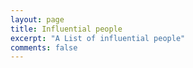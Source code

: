 ```yaml
---
layout: page
title: Influential people
excerpt: "A List of influential people"
comments: false
---
```

